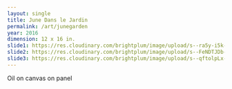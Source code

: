 ```yaml
---
layout: single
title: June Dans le Jardin
permalink: /art/junegarden
year: 2016
dimension: 12 x 16 in.
slide1: https://res.cloudinary.com/brightplum/image/upload/s--ra5y-i5k--/t_cropcenter1200x1200/v1497221419/ashleyjan/June_20Dans_20Le_20Jardin.jpg
slide2: https://res.cloudinary.com/brightplum/image/upload/s--FeNDTJDb--/t_cropnorth800x600/v1497221419/ashleyjan/June_20Dans_20Le_20Jardin.jpg
slide3: https://res.cloudinary.com/brightplum/image/upload/s--qftolpLx--/t_cropsouth800x600/v1497221419/ashleyjan/June_20Dans_20Le_20Jardin.jpg
---
```


Oil on canvas on panel
